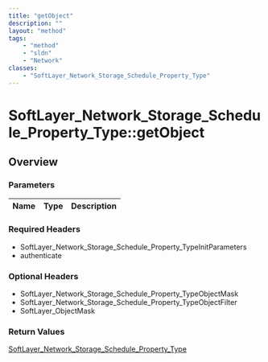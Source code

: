 ```yaml
---
title: "getObject"
description: ""
layout: "method"
tags:
    - "method"
    - "sldn"
    - "Network"
classes:
    - "SoftLayer_Network_Storage_Schedule_Property_Type"
---
```

# SoftLayer_Network_Storage_Schedule_Property_Type::getObject
## Overview 


### Parameters 
|Name | Type | Description |
| --- | --- | --- |


### Required Headers
* SoftLayer_Network_Storage_Schedule_Property_TypeInitParameters
* authenticate

### Optional Headers
* SoftLayer_Network_Storage_Schedule_Property_TypeObjectMask
* SoftLayer_Network_Storage_Schedule_Property_TypeObjectFilter
* SoftLayer_ObjectMask

### Return Values
<a href='/reference/datatypes/SoftLayer_Network_Storage_Schedule_Property_Type'>SoftLayer_Network_Storage_Schedule_Property_Type </a>
